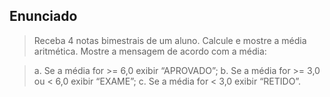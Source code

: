 ## Enunciado

> Receba 4 notas bimestrais de um aluno. Calcule e mostre a média aritmética. Mostre a mensagem de acordo com a média:

> a. Se a média for >= 6,0 exibir “APROVADO”;
> b. Se a média for >= 3,0 ou < 6,0 exibir “EXAME”;
> c. Se a média for < 3,0 exibir “RETIDO”.